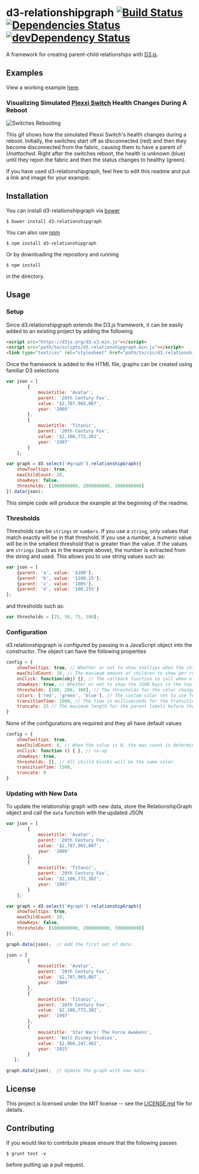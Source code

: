 # d3-relationshipgraph [![Build Status](https://travis-ci.org/hkelly93/d3-relationshipgraph.svg?branch=master)](https://travis-ci.org/hkelly93/d3-relationshipgraph) [![Dependencies Status](https://david-dm.org/hkelly93/d3-relationshipgraph.svg)](https://david-dm.org/hkelly93/d3-relationshipgraph.svg) [![devDependency Status](https://david-dm.org/hkelly93/d3-relationshipgraph/dev-status.svg)](https://david-dm.org/hkelly93/d3-relationshipgraph#info=devDependencies)
A framework for creating parent-child relationships with [D3.js](http://www.d3js.org).

## Examples
View a working example [here](https://cdn.rawgit.com/hkelly93/d3-relationshipGraph/master/examples/index.html).

### Visualizing Simulated [Plexxi Switch](http://www.plexxi.com) Health Changes During A Reboot
![Switches Rebooting](plexxi.gif)

This gif shows how the simulated Plexxi Switch's health changes during a reboot. Initially, the switches start off as disconnected (red) and then they become disconnected from the fabric, causing them to have a parent of *Unattached*. Right after the switches reboot, the health is unknown (blue) until they rejoin the fabric and then the status changes to healthy (green).

If you have used d3-relationshipgraph, feel free to edit this readme and put a link and image for your example.

## Installation
You can install d3-relationshipgraph via [bower](http://bower.io)

```
$ bower install d3-relationshipgraph
```
You can also use [npm](http://npmjs.org)

```
$ npm install d3-relationshipgraph
```
Or by downloading the repository and running
```
$ npm install
```
in the directory.

## Usage
### Setup
Since d3.relationshipgraph extends the D3.js framework, it can be easily added to an existing project by adding the following

```html
<script src="https://d3js.org/d3.v3.min.js"></script>
<script src="path/to/scripts/d3.relationshipgraph.min.js"></script>
<link type="text/css" rel="stylesheet" href="path/to/css/d3.relationshipgraph.min.css">
````

Once the framework is added to the HTML file, graphs can be created using familiar D3 selections

```javascript
var json = [
        {
            movietitle: 'Avatar',
            parent: '20th Century Fox',
            value: '$2,787,965,087',
            year: '2009'
        },
        {
            movietitle: 'Titanic',
            parent: '20th Century Fox',
            value: '$2,186,772,302',
            year: '1997'
        }
    ];

var graph = d3.select('#graph').relationshipGraph({
    showTooltips: true,
    maxChildCount: 10,
    showKeys: false,
    thresholds: [1000000000, 2000000000, 3000000000]
}).data(json);
```

This simple code will produce the example at the beginning of the readme.

### Thresholds
Thresholds can be `strings` or `numbers`. If you use a `string`, only values that match exactly will be in that threshold. If you use a number, a numeric value will be in the smallest threshold that is greater than the value.
If the values are `strings` (such as in the example above), the number is extracted from the string and used. This allows you to use string values such as:

```javascript
var json = [
    {parent: 'a', value: '$100'},
    {parent: 'b', value: '$100.15'},
    {parent: 'c', value: '100%'},
    {parent: 'd', value: '100.15%'}
];
````

and thresholds such as:

```javascript
var thresholds = [25, 50, 75, 100];
````

### Configuration
d3.relationshipgraph is configured by passing in a JavaScript object into the constructor. The object can have the following properties

```Javascript
config = {
    showTooltips: true, // Whether or not to show tooltips when the child block is moused over.
    maxChildCount: 10, // The maximum amount of children to show per row before wrapping.
    onClick: function(obj) {}, // The callback function to call when a child block is clicked on. This gets passed the JSON for the object.
    showKeys: true, // Whether or not to show the JSON keys in the tooltip
    thresholds: [100, 200, 300], // The thresholds for the color changes. If the values are strings, the colors are determined by the value of the child being equal to the threshold. If the thresholds are numbers, the color is determined by the value being less than the threshold.
    colors: ['red', 'green', 'blue'], // The custom color set to use for the child blocks. These can be color names, HEX values, or RGBA values.
    transitionTime: 1000, // The time in milliseconds for the transitions. Set to 0 to disable.
    truncate: 25 // The maximum length for the parent labels before they get truncated. Set to 0 to disable.
}
```

None of the configurations are required and they all have default values

```Javascript
config = {
    showTooltips: true,
    maxChildCount: 0, // When the value is 0, the max count is determined by the width of the parent element.
    onClick: function () { }, // no-op
    showKeys: true,
    thresholds: [], // All chiild blocks will be the same color.
    transitionTime: 1500,
    truncate: 0
}
```

### Updating with New Data
To update the relationship graph with new data, store the RelationshipGraph object and call the `data` function with the updated JSON

```Javascript
var json = [
        {
            movietitle: 'Avatar',
            parent: '20th Century Fox',
            value: '$2,787,965,087',
            year: '2009'
        },
        {
            movietitle: 'Titanic',
            parent: '20th Century Fox',
            value: '$2,186,772,302',
            year: '1997'
        }
    ];

var graph = d3.select('#graph').relationshipGraph({
    showTooltips: true,
    maxChildCount: 10,
    showKeys: false,
    thresholds: [1000000000, 2000000000, 3000000000]
});

graph.data(json);  // Add the first set of data.

json = [
        {
            movietitle: 'Avatar',
            parent: '20th Century Fox',
            value: '$2,787,965,087',
            year: '2009'
        },
        {
            movietitle: 'Titanic',
            parent: '20th Century Fox',
            value: '$2,186,772,302',
            year: '1997'
        },
        {
            movietitle: 'Star Wars: The Force Awakens',
            parent: 'Walt Disney Studios',
            value: '$2,066,247,462',
            year: '2015'
        }
   ];

graph.data(json);  // Update the graph with new data.
````

## License
This project is licensed under the MIT license -- see the [LICENSE.md](LICENSE.md) file for details.

## Contributing
If you would like to contribute please ensure that the following passes

```
$ grunt test -v
```
before putting up a pull request.
